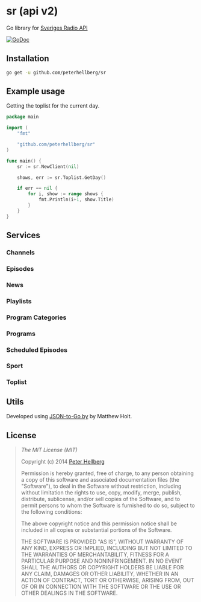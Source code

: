 sr (api v2)
==========

Go library for [Sveriges Radio API](http://sverigesradio.se/api/documentation/v2/index.html)

[![GoDoc](https://godoc.org/github.com/peterhellberg/sr?status.svg)](https://godoc.org/github.com/peterhellberg/sr)

## Installation

```bash
go get -u github.com/peterhellberg/sr
```

## Example usage

Getting the toplist for the current day.

```go
package main

import (
	"fmt"

	"github.com/peterhellberg/sr"
)

func main() {
	sr := sr.NewClient(nil)

	shows, err := sr.Toplist.GetDay()

	if err == nil {
		for i, show := range shows {
			fmt.Println(i+1, show.Title)
		}
	}
}
```

## Services

### Channels
### Episodes
### News
### Playlists
### Program Categories
### Programs
### Scheduled Episodes
### Sport
### Toplist

## Utils

Developed using [JSON-to-Go by](http://mholt.github.io/json-to-go/) by Matthew Holt.

## License

> *The MIT License (MIT)*
>
> Copyright (c) 2014 [Peter Hellberg](http://c7.se/)
>
> Permission is hereby granted, free of charge, to any person obtaining a copy
> of this software and associated documentation files (the "Software"), to deal
> in the Software without restriction, including without limitation the rights
> to use, copy, modify, merge, publish, distribute, sublicense, and/or sell
> copies of the Software, and to permit persons to whom the Software is
> furnished to do so, subject to the following conditions:
>
> The above copyright notice and this permission notice shall be included in all
> copies or substantial portions of the Software.
>
> THE SOFTWARE IS PROVIDED "AS IS", WITHOUT WARRANTY OF ANY KIND, EXPRESS OR
> IMPLIED, INCLUDING BUT NOT LIMITED TO THE WARRANTIES OF MERCHANTABILITY,
> FITNESS FOR A PARTICULAR PURPOSE AND NONINFRINGEMENT. IN NO EVENT SHALL THE
> AUTHORS OR COPYRIGHT HOLDERS BE LIABLE FOR ANY CLAIM, DAMAGES OR OTHER
> LIABILITY, WHETHER IN AN ACTION OF CONTRACT, TORT OR OTHERWISE, ARISING FROM,
> OUT OF OR IN CONNECTION WITH THE SOFTWARE OR THE USE OR OTHER DEALINGS IN THE
> SOFTWARE.
